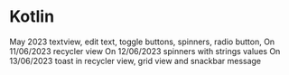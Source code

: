 # Kotlin
May 2023 textview, edit text, toggle buttons, spinners, radio button, On 11/06/2023 recycler view
On 12/06/2023 spinners with strings values
On 13/06/2023 toast in recycler view, grid view and snackbar message

